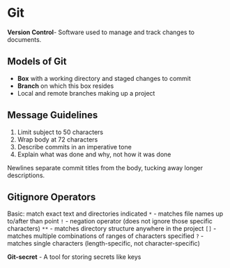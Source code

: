 # Git

**Version Control**- Software used to manage and track changes to documents.

## Models of Git

* **Box** with a working directory and staged changes to commit
* **Branch** on which this box resides
* Local and remote branches making up a project

## Message Guidelines

1. Limit subject to 50 characters
2. Wrap body at 72 characters
3. Describe commits in an imperative tone
4. Explain what was done and why, not how it was done

Newlines separate commit titles from the body, tucking away longer descriptions.

## Gitignore Operators

Basic: match exact text and directories indicated
`*` - matches file names up to/after than point
`!` - negation operator (does not ignore those specific characters)
`**` - matches directory structure anywhere in the project
`[]` - matches multiple combinations of ranges of characters specified
`?` - matches single characters (length-specific, not character-specific)

**Git-secret** - A tool for storing secrets like keys